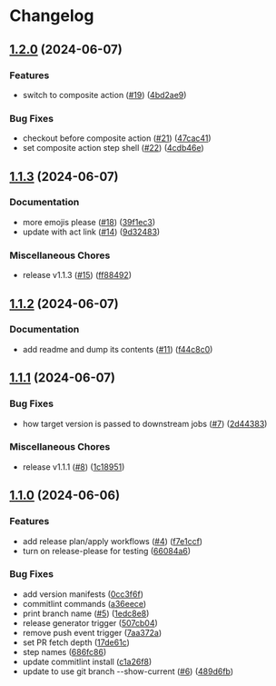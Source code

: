 # Changelog

## [1.2.0](https://github.com/patheard/test-actions/compare/v1.1.3...v1.2.0) (2024-06-07)


### Features

* switch to composite action ([#19](https://github.com/patheard/test-actions/issues/19)) ([4bd2ae9](https://github.com/patheard/test-actions/commit/4bd2ae9cca706fd65ffd53c46464b98f0e401e59))


### Bug Fixes

* checkout before composite action ([#21](https://github.com/patheard/test-actions/issues/21)) ([47cac41](https://github.com/patheard/test-actions/commit/47cac412b1659206f82cbb1705708dbf7938cda6))
* set composite action step shell ([#22](https://github.com/patheard/test-actions/issues/22)) ([4cdb46e](https://github.com/patheard/test-actions/commit/4cdb46e9b3569e2ad9686b0947b772d93e0ca66b))

## [1.1.3](https://github.com/patheard/test-actions/compare/v1.1.2...v1.1.3) (2024-06-07)


### Documentation

* more emojis please ([#18](https://github.com/patheard/test-actions/issues/18)) ([39f1ec3](https://github.com/patheard/test-actions/commit/39f1ec33e6265812a4881248742e11b2aeaef13a))
* update with act link ([#14](https://github.com/patheard/test-actions/issues/14)) ([9d32483](https://github.com/patheard/test-actions/commit/9d32483727e29139fe2424eb225245ece4388cee))


### Miscellaneous Chores

* release v1.1.3 ([#15](https://github.com/patheard/test-actions/issues/15)) ([ff88492](https://github.com/patheard/test-actions/commit/ff88492fe0defe8c251be2151a49d03ba5bb6457))

## [1.1.2](https://github.com/patheard/test-actions/compare/v1.1.1...v1.1.2) (2024-06-07)


### Documentation

* add readme and dump its contents ([#11](https://github.com/patheard/test-actions/issues/11)) ([f44c8c0](https://github.com/patheard/test-actions/commit/f44c8c09859a2cc304b34ef3f165c51e9c50ef83))

## [1.1.1](https://github.com/patheard/test-actions/compare/v1.1.0...v1.1.1) (2024-06-07)


### Bug Fixes

* how target version is passed to downstream jobs ([#7](https://github.com/patheard/test-actions/issues/7)) ([2d44383](https://github.com/patheard/test-actions/commit/2d44383d27ee9b24a57c400e9ab6826bebce6918))


### Miscellaneous Chores

* release v1.1.1 ([#8](https://github.com/patheard/test-actions/issues/8)) ([1c18951](https://github.com/patheard/test-actions/commit/1c189511071a9af702c9c441bbf00a457faadaf5))

## [1.1.0](https://github.com/patheard/test-actions/compare/v1.0.1...v1.1.0) (2024-06-06)


### Features

* add release plan/apply workflows ([#4](https://github.com/patheard/test-actions/issues/4)) ([f7e1ccf](https://github.com/patheard/test-actions/commit/f7e1ccf03e0e807272688a66aa3fe4c06ece123c))
* turn on release-please for testing ([66084a6](https://github.com/patheard/test-actions/commit/66084a6f743ada144d1e011df36c79228ceb4f07))


### Bug Fixes

* add version manifests ([0cc3f6f](https://github.com/patheard/test-actions/commit/0cc3f6fa5df334e2de8ea3b2345dacb2c707c824))
* commitlint commands ([a36eece](https://github.com/patheard/test-actions/commit/a36eeced0392c0599c646bd03da9f2cf63c51023))
* print branch name ([#5](https://github.com/patheard/test-actions/issues/5)) ([1edc8e8](https://github.com/patheard/test-actions/commit/1edc8e8bd9892e6c9b8c25ce389551696a9b80b3))
* release generator trigger ([507cb04](https://github.com/patheard/test-actions/commit/507cb0443887751d565b98c300606cc79be49659))
* remove push event trigger ([7aa372a](https://github.com/patheard/test-actions/commit/7aa372a8ecaebc14706eb2cb9c1fc7ddbf770e76))
* set PR fetch depth ([17de61c](https://github.com/patheard/test-actions/commit/17de61c9ce507bfaa74166aebb56caad2cebd60f))
* step names ([686fc86](https://github.com/patheard/test-actions/commit/686fc86723a328a627d1d23320d9b71b48e432a3))
* update commitlint install ([c1a26f8](https://github.com/patheard/test-actions/commit/c1a26f893a8b719225aab110e1cfdec0d82720ea))
* update to use git branch --show-current ([#6](https://github.com/patheard/test-actions/issues/6)) ([489d6fb](https://github.com/patheard/test-actions/commit/489d6fbd77384deb4694ba905bd0b6ab1c059fd2))
